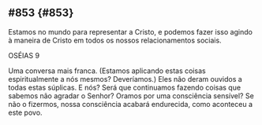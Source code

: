 ## #853 {#853}

Estamos no mundo para representar a Cristo, e podemos fazer isso agindo à maneira de Cristo em todos os nossos relacionamentos sociais.

OSÉIAS 9

Uma conversa mais franca. (Estamos aplicando estas coisas espiritualmente a nós mesmos? Deveríamos.) Eles não deram ouvidos a todas estas súplicas. E nós? Será que continuamos fazendo coisas que sabemos não agradar o Senhor? Oramos por uma consciência sensível? Se não o fizermos, nossa consciência acabará endurecida, como aconteceu a este povo.